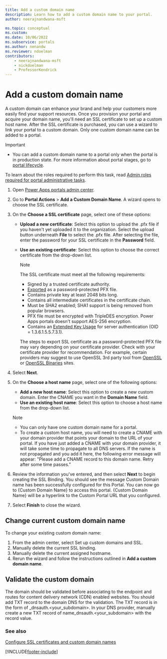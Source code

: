 ```yaml
---
title: Add a custom domain name
description: Learn how to add a custom domain name to your portal.
author: neerajnandwana-msft

ms.topic: conceptual
ms.custom: 
ms.date: 10/06/2022
ms.subservice: portals
ms.author: nenandw
ms.reviewer: ndoelman
contributors:
    - neerajnandwana-msft
    - nickdoelman
    - ProfessorKendrick
---
```


# Add a custom domain name

A custom domain can enhance your brand and help your customers more easily find your support resources. Once you provision your portal and acquire your domain name, you'll need an SSL certificate to set up a custom host name. After the SSL certificate is purchased, you can use a wizard to link your portal to a custom domain.  Only one custom domain name can be added to a portal.

> [!IMPORTANT]
> - You can add a custom domain name to a portal only when the portal is in production state. For more information about portal stages, go to [portal lifecycle](portal-lifecycle.md).

To learn about the roles required to perform this task, read [Admin roles required for portal administrative tasks](portal-admin-roles.md).

1. Open [Power Apps portals admin center](admin-overview.md).

1. Go to **Portal Actions** > **Add a Custom Domain Name**. A wizard opens to choose the SSL certificate.

1. On the **Choose a SSL certificate** page, select one of these options:
   - **Upload a new certificate**: Select this option to upload the .pfx file if you haven't yet uploaded it to the organization. Select the upload button underneath **File** to select the .pfx file. After selecting the file, enter the password for your SSL certificate in the **Password** field.
   - **Use an existing certificate**: Select this option to choose the correct certificate from the drop-down list.

     > [!NOTE]
     > The SSL certificate must meet all the following requirements:
     > - Signed by a trusted certificate authority.
     > - [Exported](/powershell/module/pki/export-pfxcertificate) as a password-protected PFX file.
     > - Contains private key at least 2048 bits long.
     > - Contains all intermediate certificates in the certificate chain.
     > - Must be SHA2 enabled; SHA1 support is being removed from popular browsers.
     > - PFX file must be encrypted with TripleDES encryption. Power Apps portals doesn't support AES-256 encryption.
     > - Contains an [Extended Key Usage](https://en.wikipedia.org/w/index.php?title=X.509&section=4#Extensions_informing_a_specific_usage_of_a_certificate) for server authentication (OID = 1.3.6.1.5.5.7.3.1).
     > 
     > The steps to export SSL certificate as a password-protected PFX file may vary depending on your certificate provider. Check with your certificate provider for recommendation. For example, certain providers may suggest to use OpenSSL 3rd party tool from [OpenSSL](https://www.openssl.org/) or [OpenSSL Binaries](https://wiki.openssl.org/index.php/Binaries) sites. 

1. Select **Next**.

1. On the **Choose a host name** page, select one of the following options:
    - **Add a new host name**: Select this option to create a new custom domain. Enter the CNAME you want in the **Domain Name** field.
    - **Use an existing host name**: Select this option to choose a host name from the drop-down list. 
   
   > [!NOTE]
   > - You can only have one custom domain name for a portal. 
   > - To create a custom host name, you will need to create a CNAME with your domain provider that points your domain to the URL of your portal. If you have just added a CNAME with your domain provider, it will take some time to propagate to all DNS servers. If the name is not propagated and you add it here, the following error message will appear: "Please add a CNAME record to this domain name. Retry after some time passes."

6. Review the information you've entered, and then select **Next** to begin creating the SSL Binding. You should see the message Custom Domain name has been successfully configured for this Portal. You can now go to {Custom Domain Name} to access this portal. {Custom Domain Name} will be a hyperlink to the Custom Portal URL that you configured.

7. Select **Finish** to close the wizard.

## Change current custom domain name

To change your existing custom domain name:

1. From the admin center, select Set up custom domains and SSL.
1. Manually delete the current SSL binding.
1. Manually delete the current assigned hostname.
1. Rerun the wizard and follow the instructions outlined in **Add a custom domain name**.

## Validate the custom domain

The domain should be validated before associating to the endpoint and routes for content delivery network (CDN) enabled websites.  You should add TXT record to the domain DNS for the validation.  The TXT record is in the form of _dnsauth.<your_subdomain>.  In your DNS provider, manually create a new TXT record of name_dnsauth.<your_subdomain> with the record value.
    
### See also

[Configure SSL certificates and custom domain names](/training/modules/portals-administration/2-custom-domain)

[!INCLUDE[footer-include](../../../includes/footer-banner.md)]
